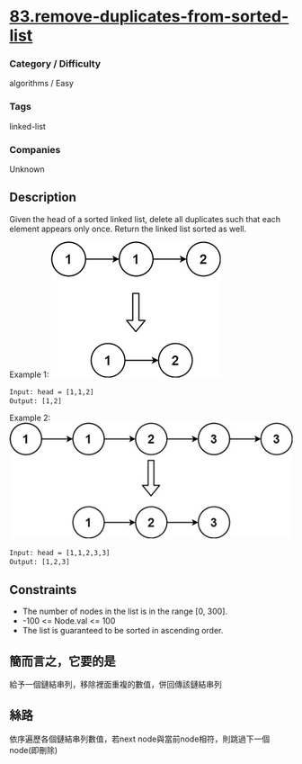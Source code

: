 # [83.remove-duplicates-from-sorted-list](https://leetcode.com/problems/remove-duplicates-from-sorted-list/)

### Category / Difficulty
algorithms / Easy

### Tags
linked-list
	 		
### Companies
Unknown

## Description
Given the head of a sorted linked list, delete all duplicates such that each element appears only once. Return the linked list sorted as well.

Example 1:
![](./img/e1.jpg)
```
Input: head = [1,1,2]
Output: [1,2]
```

Example 2:
![](./img/e2.jpg)
```
Input: head = [1,1,2,3,3]
Output: [1,2,3]
```


## Constraints
- The number of nodes in the list is in the range [0, 300].
- -100 <= Node.val <= 100
- The list is guaranteed to be sorted in ascending order.


## 簡而言之，它要的是

給予一個鏈結串列，移除裡面重複的數值，併回傳該鏈結串列

## 絲路

依序遍歷各個鏈結串列數值，若next node與當前node相符，則跳過下一個node(即刪除)
